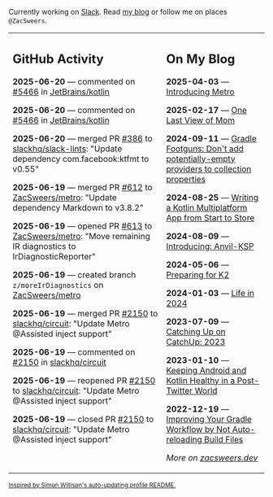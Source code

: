 Currently working on [Slack](https://slack.com/). Read [my blog](https://zacsweers.dev/) or follow me on places `@ZacSweers`.

<table><tr><td valign="top" width="60%">

## GitHub Activity
<!-- githubActivity starts -->
**2025-06-20** — commented on [#5466](https://github.com/JetBrains/kotlin/pull/5466#issuecomment-2992561497) in [JetBrains/kotlin](https://github.com/JetBrains/kotlin)

**2025-06-20** — commented on [#5466](https://github.com/JetBrains/kotlin/pull/5466#issuecomment-2992548618) in [JetBrains/kotlin](https://github.com/JetBrains/kotlin)

**2025-06-20** — merged PR [#386](https://github.com/slackhq/slack-lints/pull/386) to [slackhq/slack-lints](https://github.com/slackhq/slack-lints): "Update dependency com.facebook:ktfmt to v0.55"

**2025-06-19** — merged PR [#612](https://github.com/ZacSweers/metro/pull/612) to [ZacSweers/metro](https://github.com/ZacSweers/metro): "Update dependency Markdown to v3.8.2"

**2025-06-19** — opened PR [#613](https://github.com/ZacSweers/metro/pull/613) to [ZacSweers/metro](https://github.com/ZacSweers/metro): "Move remaining IR diagnostics to IrDiagnosticReporter"

**2025-06-19** — created branch `z/moreIrDiagnostics` on [ZacSweers/metro](https://github.com/ZacSweers/metro)

**2025-06-19** — merged PR [#2150](https://github.com/slackhq/circuit/pull/2150) to [slackhq/circuit](https://github.com/slackhq/circuit): "Update Metro @Assisted inject support"

**2025-06-19** — commented on [#2150](https://github.com/slackhq/circuit/pull/2150#issuecomment-2989022422) in [slackhq/circuit](https://github.com/slackhq/circuit)

**2025-06-19** — reopened PR [#2150](https://github.com/slackhq/circuit/pull/2150) to [slackhq/circuit](https://github.com/slackhq/circuit): "Update Metro @Assisted inject support"

**2025-06-19** — closed PR [#2150](https://github.com/slackhq/circuit/pull/2150) to [slackhq/circuit](https://github.com/slackhq/circuit): "Update Metro @Assisted inject support"
<!-- githubActivity ends -->
</td><td valign="top" width="40%">

## On My Blog
<!-- blog starts -->
**2025-04-03** — [Introducing Metro](https://www.zacsweers.dev/introducing-metro/)

**2025-02-17** — [One Last View of Mom](https://www.zacsweers.dev/one-last-view-of-mom/)

**2024-09-11** — [Gradle Footguns: Don't add potentially-empty providers to collection properties](https://www.zacsweers.dev/gradle-footgun-adding-empty-providers-to-collection-properties/)

**2024-08-25** — [Writing a Kotlin Multiplatform App from Start to Store](https://www.zacsweers.dev/writing-a-kotlin-multiplatform-app-from-start-to-store/)

**2024-08-09** — [Introducing: Anvil-KSP](https://www.zacsweers.dev/introducing-anvil-ksp/)

**2024-05-06** — [Preparing for K2](https://www.zacsweers.dev/preparing-for-k2/)

**2024-01-03** — [Life in 2024](https://www.zacsweers.dev/life-in-2024/)

**2023-07-09** — [Catching Up on CatchUp: 2023](https://www.zacsweers.dev/catching-up-on-catchup-2023/)

**2023-01-10** — [Keeping Android and Kotlin Healthy in a Post-Twitter World](https://www.zacsweers.dev/keeping-android-healthy/)

**2022-12-19** — [Improving Your Gradle Workflow by Not Auto-reloading Build Files](https://www.zacsweers.dev/improving-your-workflow-by-not-auto-reloading-build-files/)
<!-- blog ends -->
_More on [zacsweers.dev](https://zacsweers.dev/)_
</td></tr></table>

<sub><a href="https://simonwillison.net/2020/Jul/10/self-updating-profile-readme/">Inspired by Simon Willison's auto-updating profile README.</a></sub>